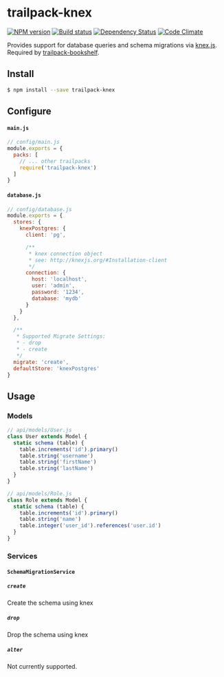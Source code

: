 # trailpack-knex

[![NPM version][npm-image]][npm-url]
[![Build status][ci-image]][ci-url]
[![Dependency Status][daviddm-image]][daviddm-url]
[![Code Climate][codeclimate-image]][codeclimate-url]

Provides support for database queries and schema migrations via [knex.js](http://knexjs.org/).
Required by [trailpack-bookshelf](https://github.com/trailsjs/trailpack-bookshelf).

## Install

```sh
$ npm install --save trailpack-knex
```

## Configure

#### `main.js`

```js
// config/main.js
module.exports = {
  packs: [
    // ... other trailpacks
    require('trailpack-knex')
  ]
}
```

#### `database.js`

```js
// config/database.js
module.exports = {
  stores: {
    knexPostgres: {
      client: 'pg',

      /**
       * knex connection object
       * see: http://knexjs.org/#Installation-client
       */
      connection: {
        host: 'localhost',
        user: 'admin',
        password: '1234',
        database: 'mydb'
      }
    }
  },

  /**
   * Supported Migrate Settings:
   * - drop
   * - create
   */
  migrate: 'create',
  defaultStore: 'knexPostgres'
}
```

## Usage

### Models

```js
// api/models/User.js
class User extends Model {
  static schema (table) {
    table.increments('id').primary()
    table.string('username')
    table.string('firstName')
    table.string('lastName')
  }
}

// api/models/Role.js
class Role extends Model {
  static schema (table) {
    table.increments('id').primary()
    table.string('name')
    table.integer('user_id').references('user.id')
  }
}
```

### Services

#### `SchemaMigrationService`

##### `create`
Create the schema using knex

##### `drop`
Drop the schema using knex

##### `alter`
Not currently supported.

[npm-image]: https://img.shields.io/npm/v/trailpack-knex.svg?style=flat-square
[npm-url]: https://npmjs.org/package/trailpack-knex
[ci-image]: https://img.shields.io/travis//trailpack-knex/master.svg?style=flat-square
[ci-url]: https://travis-ci.org//trailpack-knex
[daviddm-image]: http://img.shields.io/david//trailpack-knex.svg?style=flat-square
[daviddm-url]: https://david-dm.org//trailpack-knex
[codeclimate-image]: https://img.shields.io/codeclimate/github//trailpack-knex.svg?style=flat-square
[codeclimate-url]: https://codeclimate.com/github//trailpack-knex

